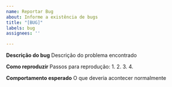 ```yaml
---
name: Reportar Bug
about: Informe a existência de bugs
title: "[BUG]"
labels: bug
assignees: ''

---
```


**Descrição do bug**
Descrição do problema encontrado

**Como reproduzir**
Passos para reprodução:
1. 
2. 
3. 
4. 

**Comportamento esperado**
O que deveria acontecer normalmente
